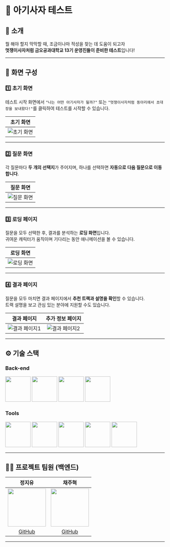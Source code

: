 # **🦁 아기사자 테스트**

## 📝 소개

뭘 해야 할지 막막할 때, 조금이나마 적성을 찾는 데 도움이 되고자  
**멋쟁이사자처럼 금오공과대학교 13기 운영진들이 준비한 테스트**입니다!

---

## 🎨 **화면 구성**

### **1️⃣ 초기 화면**
테스트 시작 화면에서 `"나는 어떤 아기사자가 될까?"` 또는 `"멋쟁이사자처럼 동아리에서 초대장을 보내왔다!"`를 클릭하여 테스트를 시작할 수 있습니다.

|        초기 화면        |
| :---------------------: |
| ![초기 화면](https://github.com/user-attachments/assets/914bbf8d-c6f9-4a18-b1f8-9686727aab0f)|


---

### **2️⃣ 질문 화면**
각 질문마다 **두 개의 선택지**가 주어지며, 하나를 선택하면 **자동으로 다음 질문으로 이동합니다**.

|         질문 화면         |
| :-----------------------: |
| ![질문 화면](https://github.com/user-attachments/assets/af873baa-0334-47f0-b0e2-4604e41c4705) |


---

### **3️⃣ 로딩 페이지**
질문을 모두 선택한 후, 결과를 분석하는 **로딩 화면**입니다.  
귀여운 캐릭터가 움직이며 기다리는 동안 애니메이션을 볼 수 있습니다.

|         로딩 화면         |
| :-----------------------: |
| ![로딩 화면](https://github.com/user-attachments/assets/9f85430a-bc35-47f5-8e2b-619cdeda6cad) |


---

### **4️⃣ 결과 페이지**
질문을 모두 마치면 결과 페이지에서 **추천 트랙과 설명을 확인**할 수 있습니다.  
트랙 설명을 보고 관심 있는 분야에 지원할 수도 있습니다.

|       결과 페이지        |       추가 정보 페이지       |
| :---------------------: | :-------------------------: |
| ![결과 페이지1](https://github.com/user-attachments/assets/dc05b903-44c1-4281-91a4-95923d89a803) | ![결과 페이지2](https://github.com/user-attachments/assets/be8a18aa-0e1b-48ec-90e0-32f8c77d36a9) |

---

## ⚙ **기술 스택**

### **Back-end**

<div>
  <img src="https://skillicons.dev/icons?i=spring" width="80">
  <img src="https://skillicons.dev/icons?i=java" width="80">
  <img src="https://skillicons.dev/icons?i=gradle" width="80">
  <img src="https://skillicons.dev/icons?i=hibernate" width="80">
</div>

### **Tools**

<div>
  <img src="https://skillicons.dev/icons?i=idea" width="80">
  <img src="https://skillicons.dev/icons?i=postman" width="80">
  <img src="https://upload.wikimedia.org/wikipedia/commons/4/45/Notion_app_logo.png" width="80">
  <img src="https://skillicons.dev/icons?i=github" width="80">
  <img src="https://skillicons.dev/icons?i=discord" width="80">
</div>

---

## 💁‍♂️ **프로젝트 팀원 (백엔드)**

|                                         **정지유**                                         |                                        **채주혁**                                         |
| :----------------------------------------------------------------------------------------: | :---------------------------------------------------------------------------------------: |
| <img src="https://avatars.githubusercontent.com/u/142137932?v=4" width="120" height="120"> | <img src="https://avatars.githubusercontent.com/u/96466824?v=4" width="120" height="120"> |
|                          [GitHub](https://github.com/jungjiyu)                           |                          [GitHub](https://github.com/Juhye0k)                          |

---
